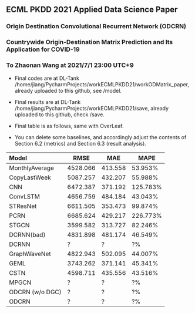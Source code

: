 ## ECML PKDD 2021 Applied Data Science Paper
### Origin Destination Convolutional Recurrent Network (ODCRN)
### Countrywide Origin-Destination Matrix Prediction and Its Application for COVID-19

### To Zhaonan Wang at 2021/7/1 23:00 UTC+9
* Final codes are at DL-Tank /home/jiang/PycharmProjects/workECMLPKDD21/workODMatrix_paper, already uploaded to this github, see /model. <br>
* Final results are at DL-Tank /home/jiang/PycharmProjects/workECMLPKDD21/save, already uploaded to this github, check /save. <br>

* Final table is as follows, same with OverLeaf.
* You can delete some baselines, and accordingly adjust the contents of Section 6.2 (metrics) and Section 6.3 (result analysis).
 
|Model|RMSE|MAE|MAPE|
|:---|---|---|---|
|MonthlyAverage|4528.066|413.558|53.953%|
|CopyLastWeek|5087.257|432.207|55.988%|
|CNN|6472.387|371.192|125.783%|
|ConvLSTM|4656.759|484.184|43.043%|
|STResNet|6611.505|353.473|99.874%|
|PCRN|6685.624|429.217|226.773%|
|STGCN|3599.582|313.727|82.246%|
|DCRNN(bad)|4831.898|481.174|46.549%|
|DCRNN | ? | ? | ?% |
|GraphWaveNet|4822.943|502.095|44.007%|
|GEML| 3743.262 | 371.141 | 45.341% |
|CSTN| 4598.711 | 435.556 | 43.516% |
|MPGCN| ? | ? | ?% |
|ODCRN (w/o DGC)| ? | ? | ?% |
|ODCRN| ? | ? | ?% |
